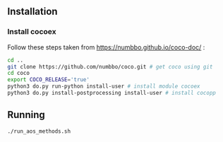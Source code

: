  <!--                                                -*- mode: markdown -*- -->

Installation
-------------

### Install cocoex ###

Follow these steps taken from https://numbbo.github.io/coco-doc/ :

```bash
cd ..
git clone https://github.com/numbbo/coco.git # get coco using git
cd coco
export COCO_RELEASE='true'
python3 do.py run-python install-user # install module cocoex 
python3 do.py install-postprocessing install-user # install cocopp
```

Running
-------

    ./run_aos_methods.sh
    

